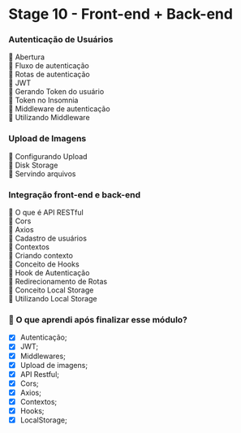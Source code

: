 # Stage 10 - Front-end + Back-end

### Autenticação de Usuários

🚀 Abertura </br>
🚀 Fluxo de autenticação </br>
🚀 Rotas de autenticação </br>
🚀 JWT </br>
🚀 Gerando Token do usuário </br>
🚀 Token no Insomnia </br>
🚀 Middleware de autenticação </br>
🚀 Utilizando Middleware

### Upload de Imagens

🚀 Configurando Upload </br>
🚀 Disk Storage </br>
🚀 Servindo arquivos

### Integração front-end e back-end

🚀 O que é API RESTful </br>
🚀 Cors </br>
🚀 Axios </br>
🚀 Cadastro de usuários </br>
🚀 Contextos </br>
🚀 Criando contexto </br>
🚀 Conceito de Hooks </br>
🚀 Hook de Autenticação </br>
🚀 Redirecionamento de Rotas </br>
🚀 Conceito Local Storage </br>
🚀 Utilizando Local Storage

### 🤔 O que aprendi após finalizar esse módulo?

- [x] Autenticação;
- [x] JWT;
- [x] Middlewares;
- [x] Upload de imagens;
- [x] API Restful;
- [x] Cors;
- [x] Axios;
- [x] Contextos;
- [x] Hooks;
- [x] LocalStorage;